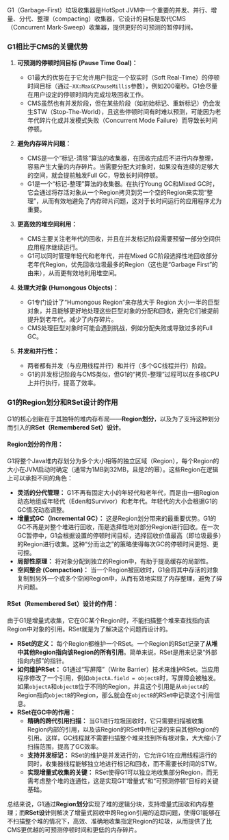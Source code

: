 
G1（Garbage-First）垃圾收集器是HotSpot JVM中一个重要的并发、并行、增量、分代、整理（compacting）收集器，它设计的目标是取代CMS（Concurrent Mark-Sweep）收集器，提供更好的可预测的暂停时间。

### G1相比于CMS的关键优势

1.  **可预测的停顿时间目标 (Pause Time Goal)：**
    *   G1最大的优势在于它允许用户指定一个软实时（Soft Real-Time）的停顿时间目标（通过`–XX:MaxGCPauseMillis`参数），例如200毫秒。G1会尽量在用户设定的停顿时间内完成垃圾回收工作。
    *   CMS虽然也有并发阶段，但在某些阶段（如初始标记、重新标记）仍会发生STW（Stop-The-World），且这些停顿时间有时难以预测，可能因为老年代碎片化或并发模式失败（Concurrent Mode Failure）而导致长时间停顿。

2.  **避免内存碎片问题：**
    *   CMS是一个“标记-清除”算法的收集器，在回收完成后不进行内存整理，容易产生大量的内存碎片。当需要分配大对象时，如果没有连续的足够大的空间，就会提前触发Full GC，导致长时间停顿。
    *   G1是一个“标记-整理”算法的收集器。在执行Young GC和Mixed GC时，它会通过将存活对象从一个Region拷贝到另一个空的Region来实现“整理”，从而有效地避免了内存碎片问题，这对于长时间运行的应用程序尤为重要。

3.  **更高效的堆空间利用：**
    *   CMS主要关注老年代的回收，并且在并发标记阶段需要预留一部分空间供应用程序继续运行。
    *   G1可以同时管理年轻代和老年代，并在Mixed GC阶段选择性地回收部分老年代Region，优先回收垃圾最多的Region（这也是“Garbage First”的由来），从而更有效地利用堆空间。

4.  **处理大对象 (Humongous Objects)：**
    *   G1专门设计了“Humongous Region”来存放大于 Region 大小一半的巨型对象，并且能够更好地处理这些巨型对象的分配和回收，避免它们被提前提升到老年代，减少了内存碎片。
    *   CMS处理巨型对象时可能会遇到挑战，例如分配失败或导致过多的Full GC。

5.  **并发和并行性：**
    *   两者都有并发（与应用线程并行）和并行（多个GC线程并行）阶段。
    *   G1的并发标记阶段与CMS类似，但G1的“拷贝-整理”过程可以在多核CPU上并行执行，提高了效率。

### G1的Region划分和RSet设计的作用

G1的核心创新在于其独特的堆内存布局——**Region划分**，以及为了支持这种划分而引入的**RSet（Remembered Set）设计**。

#### Region划分的作用：

G1将整个Java堆内存划分为多个大小相等的独立区域（Region），每个Region的大小在JVM启动时确定（通常为1MB到32MB，且是2的幂）。这些Region在逻辑上可以承担不同的角色：

*   **灵活的分代管理：** G1不再有固定大小的年轻代和老年代，而是由一组Region动态地组成年轻代（Eden和Survivor）和老年代。年轻代的大小会根据G1的GC情况动态调整。
*   **增量式GC（Incremental GC）：** 这是Region划分带来的最重要优势。G1的GC不再是对整个堆进行回收，而是选择性地对部分Region进行回收。在一次GC暂停中，G1会根据设置的停顿时间目标，选择回收价值最高（即垃圾最多）的Region进行收集。这种“分而治之”的策略使得每次GC的停顿时间更短、更可控。
*   **局部性原理：** 将对象分配到独立的Region中，有助于提高缓存的局部性。
*   **空间整合 (Compaction)：** 当一个Region被回收时，G1会将其中存活的对象复制到另外一个或多个空闲Region中，从而有效地实现了内存整理，避免了碎片问题。

#### RSet（Remembered Set）设计的作用：

由于G1是增量式收集，它在GC某个Region时，不能扫描整个堆来查找指向该Region中对象的引用。RSet就是为了解决这个问题而设计的。

*   **RSet的定义：** 每个Region都维护一个RSet。一个Region的RSet记录了**从堆中其他Region指向该Region的所有引用**。简单来说，RSet是用来记录“外部指向内部”的指针。
*   **如何维护RSet：** G1通过“写屏障”（Write Barrier）技术来维护RSet。当应用程序修改了一个引用，例如`objectA.field = objectB`时，写屏障会被触发。如果`objectA`和`objectB`位于不同的Region，并且这个引用是从`objectA`的Region指向`objectB`的Region，那么就会在`objectB`的RSet中记录这个引用信息。
*   **RSet在GC中的作用：**
    *   **精确的跨代引用扫描：** 当G1进行垃圾回收时，它只需要扫描被收集Region内部的引用，以及该Region的RSet中所记录的来自其他Region的引用。这样，GC线程就不需要扫描整个堆来找到所有根对象，大大缩小了扫描范围，提高了GC效率。
    *   **支持并发标记：** RSet的维护是并发进行的，它允许G1在应用线程运行的同时，收集器线程能够独立地进行标记和回收，而不需要长时间的STW。
    *   **实现增量式收集的关键：** RSet使得G1可以独立地收集部分Region，而无需考虑整个堆的连通性，这是实现G1“增量式”和“可预测停顿”目标的关键基础。

总结来说，G1通过**Region划分**实现了堆的逻辑分块，支持增量式回收和内存整理；而**RSet设计**则解决了增量式回收中跨Region引用的追踪问题，使得G1能够在不扫描整个堆的情况下，高效、准确地收集指定Region的垃圾，从而提供了比CMS更优越的可预测停顿时间和更低的内存碎片。
